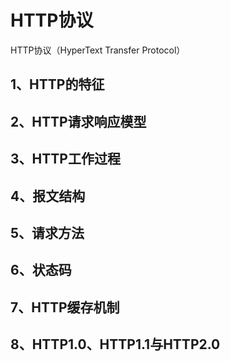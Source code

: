 # HTTP协议
HTTP协议（HyperText Transfer Protocol）

## 1、HTTP的特征

## 2、HTTP请求响应模型

## 3、HTTP工作过程

## 4、报文结构

## 5、请求方法

## 6、状态码

## 7、HTTP缓存机制

## 8、HTTP1.0、HTTP1.1与HTTP2.0
